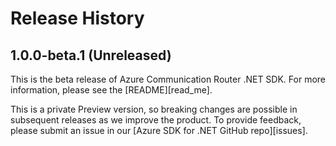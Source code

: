 # Release History

## 1.0.0-beta.1 (Unreleased)

This is the beta release of Azure Communication Router .NET SDK. For more information, please see the [README][read_me].

This is a private Preview version, so breaking changes are possible in subsequent releases as we improve the product. To provide feedback, please submit an issue in our [Azure SDK for .NET GitHub repo][issues].

<!-- LINKS -->
<!-- [read_me]: https://github.com/Azure/azure-sdk-for-net/blob/main/sdk/communication/Azure.Communication.JobRouter/README.md -->
<!-- [issues]: https://github.com/Azure/azure-sdk-for-net/issues -->
